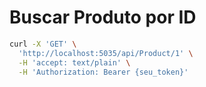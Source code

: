 # Buscar Produto por ID

```bash
curl -X 'GET' \
  'http://localhost:5035/api/Product/1' \
  -H 'accept: text/plain' \
  -H 'Authorization: Bearer {seu_token}'
```
